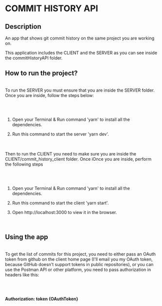 # COMMIT HISTORY API

## Description

An app that shows git commit history on the same project you are working on. 

This application includes the CLIENT and the SERVER as you can see inside the commitHistoryAPI folder.
## How to run the project?
<br>
To run the SERVER you must ensure that you are inside the SERVER folder. Once you are inside, follow the steps below:

<br><br>


1. Open your Terminal & Run command 'yarn' to install all the dependencies.

2. Run this command to start the server 'yarn dev'.

<br><br>
Then to run the CLIENT you need to make sure you are inside the CLIENT/commit_history_client folder. Once iOnce you are inside, perform the following steps

<br><br>


1. Open your Terminal & Run command 'yarn' to install all the dependencies.

2. Run this command to start the client 'yarn start'.

3. Open http://localhost:3000 to view it in the browser.


<br>

## Using the app
<br>
To get the list of commits for this project, you need to either pass an OAuth token from github on the client home page (I'll email you my OAuth token, because GitHub doesn't support tokens in public repositories), or you can use the Postman API or other platform, you need to pass authorization in headers like this:

<br><br>

**Authorization: token {OAuthToken}**
